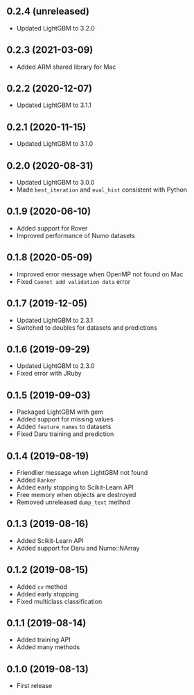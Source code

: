 ## 0.2.4 (unreleased)

- Updated LightGBM to 3.2.0

## 0.2.3 (2021-03-09)

- Added ARM shared library for Mac

## 0.2.2 (2020-12-07)

- Updated LightGBM to 3.1.1

## 0.2.1 (2020-11-15)

- Updated LightGBM to 3.1.0

## 0.2.0 (2020-08-31)

- Updated LightGBM to 3.0.0
- Made `best_iteration` and `eval_hist` consistent with Python

## 0.1.9 (2020-06-10)

- Added support for Rover
- Improved performance of Numo datasets

## 0.1.8 (2020-05-09)

- Improved error message when OpenMP not found on Mac
- Fixed `Cannot add validation data` error

## 0.1.7 (2019-12-05)

- Updated LightGBM to 2.3.1
- Switched to doubles for datasets and predictions

## 0.1.6 (2019-09-29)

- Updated LightGBM to 2.3.0
- Fixed error with JRuby

## 0.1.5 (2019-09-03)

- Packaged LightGBM with gem
- Added support for missing values
- Added `feature_names` to datasets
- Fixed Daru training and prediction

## 0.1.4 (2019-08-19)

- Friendlier message when LightGBM not found
- Added `Ranker`
- Added early stopping to Scikit-Learn API
- Free memory when objects are destroyed
- Removed unreleased `dump_text` method

## 0.1.3 (2019-08-16)

- Added Scikit-Learn API
- Added support for Daru and Numo::NArray

## 0.1.2 (2019-08-15)

- Added `cv` method
- Added early stopping
- Fixed multiclass classification

## 0.1.1 (2019-08-14)

- Added training API
- Added many methods

## 0.1.0 (2019-08-13)

- First release
